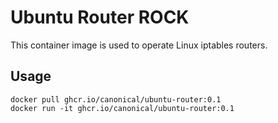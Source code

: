 # Ubuntu Router ROCK

This container image is used to operate Linux iptables routers.

## Usage

```console
docker pull ghcr.io/canonical/ubuntu-router:0.1
docker run -it ghcr.io/canonical/ubuntu-router:0.1
```
